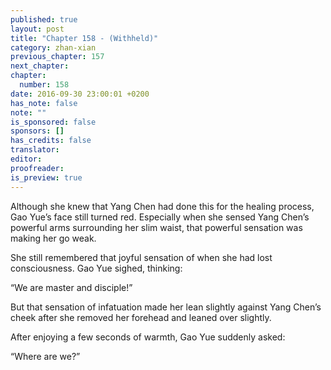 ```yaml
---
published: true
layout: post
title: "Chapter 158 - (Withheld)"
category: zhan-xian
previous_chapter: 157
next_chapter:
chapter:
  number: 158
date: 2016-09-30 23:00:01 +0200
has_note: false
note: ""
is_sponsored: false
sponsors: []
has_credits: false
translator:
editor:
proofreader:
is_preview: true
---
```

Although she knew that Yang Chen had done this for the healing process, Gao Yue’s face still turned red. Especially when she sensed Yang Chen’s powerful arms surrounding her slim waist, that powerful sensation was making her go weak.

She still remembered that joyful sensation of when she had lost consciousness. Gao Yue sighed, thinking:

“We are master and disciple!”

But that sensation of infatuation made her lean slightly against Yang Chen’s cheek after she removed her forehead and leaned over slightly.

After enjoying a few seconds of warmth, Gao Yue suddenly asked:

“Where are we?”
